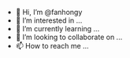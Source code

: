 - 👋 Hi, I’m @fanhongy
- 👀 I’m interested in ...
- 🌱 I’m currently learning ...
- 💞️ I’m looking to collaborate on ...
- 📫 How to reach me ...

<!---
fanhongy/fanhongy is a ✨ special ✨ repository because its `README.md` (this file) appears on your GitHub profile.
You can click the Preview link to take a look at your changes.
--->
